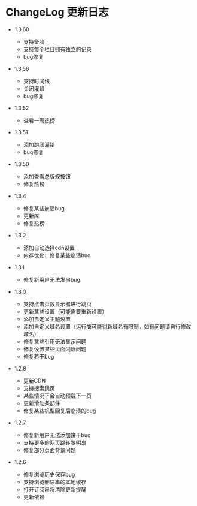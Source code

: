# ChangeLog 更新日志
- 1.3.60
  - 支持备胎
  - 支持每个栏目拥有独立的记录
  - bug修复

- 1.3.56
  - 支持时间线
  - 关闭灌铅
  - bug修复

- 1.3.52
  - 查看一周热榜

- 1.3.51
  - 添加跑团灌铅
  - bug修复

- 1.3.50
  - 添加查看总版规按钮
  - 修复热榜

- 1.3.4
  - 修复某些崩溃bug
  - 更新库
  - 修复热榜

- 1.3.2
  - 添加自动选择cdn设置
  - 内存优化，修复某些崩溃bug

- 1.3.1
  - 修复新用户无法发串bug

- 1.3.0
  - 支持点击页数显示器进行跳页
  - 更新某些设置（可能需要重新设置）
  - 添加自定义主题设置
  - 添加自定义域名设置（运行商可能对新域名有限制，如有问题请自行修改域名）
  - 修复某些引用无法显示问题
  - 修复设置某些页面闪烁问题
  - 修复若干bug

- 1.2.8
  - 更新CDN
  - 支持搜索跳页
  - 某些情况下会自动预载下一页
  - 更新滑动条部件
  - 修复某些机型回复后崩溃的bug

- 1.2.7
  - 修复新用户无法添加饼干bug
  - 支持更多的网页跳转黎明岛
  - 修复部分页面背景问题

- 1.2.6
  - 修复浏览历史保存bug
  - 支持浏览删除串的本地缓存
  - 打开订阅串将清除更新提醒
  - 更新依赖